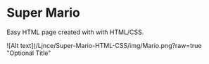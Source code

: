 # Super Mario
Easy HTML page created with with HTML/CSS.

![Alt text](/Ljnce/Super-Mario-HTML-CSS/img/Mario.png?raw=true "Optional Title"
